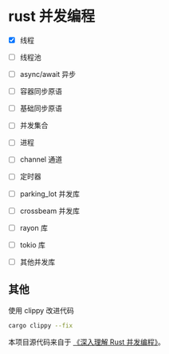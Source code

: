 # rust 并发编程

- [x] 线程
- [ ] 线程池
- [ ] async/await 异步
- [ ] 容器同步原语
- [ ] 基础同步原语
- [ ] 并发集合
- [ ] 进程
- [ ] channel 通道
- [ ] 定时器
- [ ] parking_lot 并发库
- [ ] crossbeam 并发库
- [ ] rayon 库
- [ ] tokio 库
- [ ] 其他并发库


## 其他

使用 clippy 改进代码

```bash
cargo clippy --fix
```

本项目源代码来自于 [《深入理解 Rust 并发编程》](https://github.com/smallnest/ebooks/blob/master/rust_concurrency_cookbook.pdf)。
